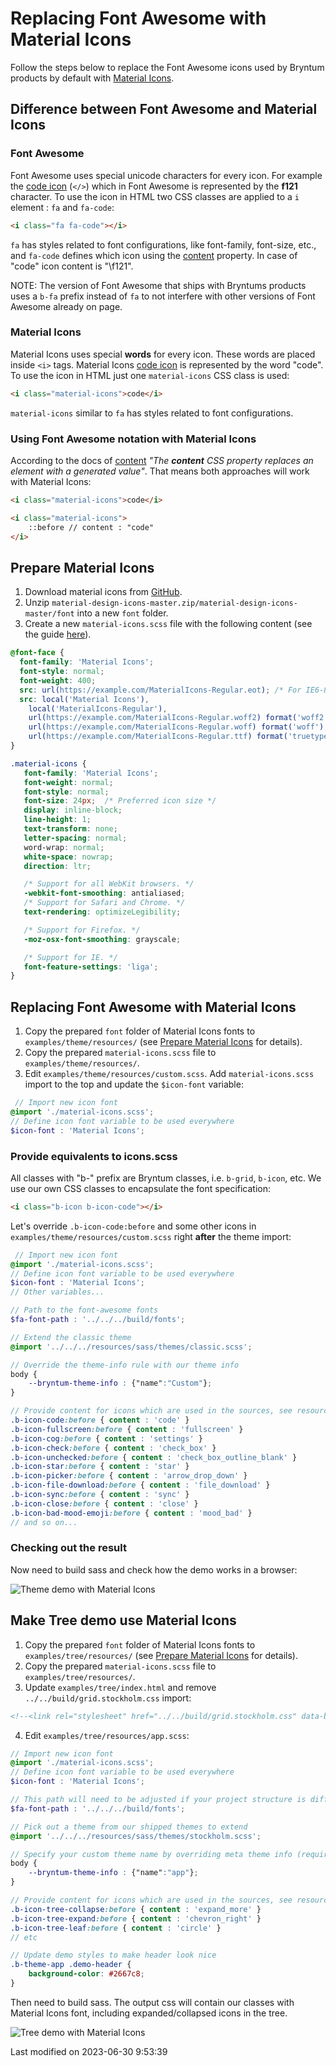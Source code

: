 # Replacing Font Awesome with Material Icons
Follow the steps below to replace the Font Awesome icons used by Bryntum products by default with
[Material Icons](https://fonts.google.com/icons?selected=Material+Icons).

## Difference between Font Awesome and Material Icons

### Font Awesome
Font Awesome uses special unicode characters for every icon. For example the [code icon](https://fontawesome.com/icons/code?style=solid) (```</>```)
which in Font Awesome  is represented by the **f121** character. To use the icon in HTML two CSS classes are applied to a `i` element : `fa` and `fa-code`:

```html
<i class="fa fa-code"></i>
```

`fa` has styles related to font configurations, like font-family, font-size, etc., and `fa-code` defines which icon using the
[content](https://developer.mozilla.org/en-US/docs/Web/CSS/content) property. In case of "code" icon content is "\f121".

NOTE: The version of Font Awesome that ships with Bryntums products uses a `b-fa` prefix instead of `fa` to not interfere with other versions of Font Awesome already on page.

### Material Icons
Material Icons uses special **words** for every icon. These words are placed inside `<i>` tags. Material Icons
[code icon](https://material.io/resources/icons/?search=code&icon=code&style=baseline) is represented by the word "code".
To use the icon in HTML just one `material-icons` CSS class is used:

```html
<i class="material-icons">code</i>
```

`material-icons` similar to `fa` has styles related to font configurations.

### Using Font Awesome notation with Material Icons

According to the docs of [content](https://developer.mozilla.org/en-US/docs/Web/CSS/content)
*"The **content** CSS property replaces an element with a generated value"*. That means both approaches will work with Material Icons:

```html
<i class="material-icons">code</i>

<i class="material-icons">
    ::before // content : "code"
</i>
```

## Prepare Material Icons

1. Download material icons from [GitHub](https://github.com/google/material-design-icons).
2. Unzip `material-design-icons-master.zip/material-design-icons-master/font` into a new `font` folder.
3. Create a new `material-icons.scss` file with the following content (see the guide [here](https://google.github.io/material-design-icons/#icon-images-for-the-web)).

```scss
@font-face {
  font-family: 'Material Icons';
  font-style: normal;
  font-weight: 400;
  src: url(https://example.com/MaterialIcons-Regular.eot); /* For IE6-8 */
  src: local('Material Icons'),
    local('MaterialIcons-Regular'),
    url(https://example.com/MaterialIcons-Regular.woff2) format('woff2'),
    url(https://example.com/MaterialIcons-Regular.woff) format('woff'),
    url(https://example.com/MaterialIcons-Regular.ttf) format('truetype');
}

.material-icons {
   font-family: 'Material Icons';
   font-weight: normal;
   font-style: normal;
   font-size: 24px;  /* Preferred icon size */
   display: inline-block;
   line-height: 1;
   text-transform: none;
   letter-spacing: normal;
   word-wrap: normal;
   white-space: nowrap;
   direction: ltr;

   /* Support for all WebKit browsers. */
   -webkit-font-smoothing: antialiased;
   /* Support for Safari and Chrome. */
   text-rendering: optimizeLegibility;

   /* Support for Firefox. */
   -moz-osx-font-smoothing: grayscale;

   /* Support for IE. */
   font-feature-settings: 'liga';
}
```

## Replacing Font Awesome with Material Icons

1. Copy the prepared `font` folder of Material Icons fonts to `examples/theme/resources/` (see [Prepare Material Icons](#Grid/guides/customization/iconfont.md#prepare-material-icons) for details).
2. Copy the prepared `material-icons.scss` file to `examples/theme/resources/`.
3. Edit `examples/theme/resources/custom.scss`. Add `material-icons.scss` import to the top and update the `$icon-font` variable:

```scss
 // Import new icon font
@import './material-icons.scss';
// Define icon font variable to be used everywhere
$icon-font : 'Material Icons';
```

### Provide equivalents to icons.scss

All classes with "b-" prefix are Bryntum classes, i.e. `b-grid`, `b-icon`, etc. We use our own CSS classes to encapsulate the font specification:

```html
<i class="b-icon b-icon-code"></i>
```

Let's override `.b-icon-code:before` and some other icons in `examples/theme/resources/custom.scss` right **after** the theme import:

```scss
 // Import new icon font
@import './material-icons.scss';
// Define icon font variable to be used everywhere
$icon-font : 'Material Icons';
// Other variables...

// Path to the font-awesome fonts
$fa-font-path : '../../../build/fonts';

// Extend the classic theme
@import '../../../resources/sass/themes/classic.scss';

// Override the theme-info rule with our theme info
body {
    --bryntum-theme-info : {"name":"Custom"};
}

// Provide content for icons which are used in the sources, see resources/core-sass/icons.scss
.b-icon-code:before { content : 'code' }
.b-icon-fullscreen:before { content : 'fullscreen' }
.b-icon-cog:before { content : 'settings' }
.b-icon-check:before { content : 'check_box' }
.b-icon-unchecked:before { content : 'check_box_outline_blank' }
.b-icon-star:before { content : 'star' }
.b-icon-picker:before { content : 'arrow_drop_down' }
.b-icon-file-download:before { content : 'file_download' }
.b-icon-sync:before { content : 'sync' }
.b-icon-close:before { content : 'close' }
.b-icon-bad-mood-emoji:before { content : 'mood_bad' }
// and so on...
```

### Checking out the result

Now need to build sass and check how the demo works in a browser:

<img src="Grid/theme-demo-with-material-icons.png" style="max-width : 512px" alt="Theme demo with Material Icons">

## Make Tree demo use Material Icons

1. Copy the prepared `font` folder of Material Icons fonts to `examples/tree/resources/` (see [Prepare Material Icons](#Grid/guides/customization/iconfont.md#prepare-material-icons) for details).
2. Copy the prepared `material-icons.scss` file to `examples/tree/resources/`.
3. Update `examples/tree/index.html` and remove `../../build/grid.stockholm.css` import:

```html
<!--<link rel="stylesheet" href="../../build/grid.stockholm.css" data-bryntum-theme>-->
```

4. Edit `examples/tree/resources/app.scss`:

```scss
// Import new icon font
@import './material-icons.scss';
// Define icon font variable to be used everywhere
$icon-font : 'Material Icons';

// This path will need to be adjusted if your project structure is different
$fa-font-path : '../../../build/fonts';

// Pick out a theme from our shipped themes to extend
@import '../../../resources/sass/themes/stockholm.scss';

// Specify your custom theme name by overriding meta theme info (required)
body {
    --bryntum-theme-info : {"name":"app"};
}

// Provide content for icons which are used in the sources, see resources/core-sass/icons.scss
.b-icon-tree-collapse:before { content : 'expand_more' }
.b-icon-tree-expand:before { content : 'chevron_right' }
.b-icon-tree-leaf:before { content : 'circle' }
// etc

// Update demo styles to make header look nice
.b-theme-app .demo-header {
    background-color: #2667c8;
}
```

Then need to build sass. The output css will contain our classes with Material Icons font, including expanded/collapsed icons in the tree.

<img src="Grid/tree-demo-with-material-icons.png" style="max-width : 512px" alt="Tree demo with Material Icons">


<p class="last-modified">Last modified on 2023-06-30 9:53:39</p>